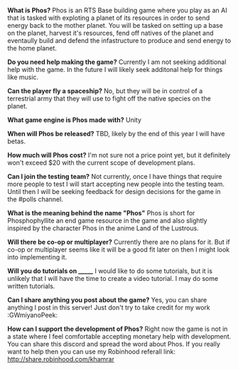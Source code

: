 **What is Phos?**
Phos is an RTS Base building game where you play as an AI that is tasked with exploting a planet of its resources in order to send energy back to the mother planet. You will be tasked on setting up a base on the planet, harvest it's resources, fend off natives of the planet and eventaully build and defend the infastructure to produce and send energy to the home planet.

**Do you need help making the game?**
Currently I am not seeking additional help with the game. In the future I will likely seek additonal help for things like music.

**Can the player fly a spaceship?**
No, but they will be in control of a terrestrial army that they will use to fight off the native species on the planet.

**What game engine is Phos made with?**
Unity

**When will Phos be released?**
TBD, likely by the end of this year I will have betas.

**How much will Phos cost?**
I'm not sure not a price point yet, but it definitely won't exceed $20 with the current scope of development plans.



**Can I join the testing team?**
Not currently, once I have things that require more people to test I will start accepting new people into the testing team. Until then I will be seeking feedback for design decisions for the game in the #polls channel.

**What is the meaning behind the name "Phos"**
Phos is short for Phosphophyllite an end game resource in the game and also slightly inspired by the character Phos in the anime Land of the Lustrous.

**Will there be co-op or multiplayer?**
Currently there are no plans for it. But if co-op or multiplayer seems like it will be a good fit later on then I might look into implementing it.

**Will you do tutorials on _____**
I would like to do some tutorials, but it is unlikely that I will have the time to create a video tutorial. I may do some written tutorials.

**Can I share anything you post about the game?**
Yes, you can share anything I post in this server! Just don't try to take credit for my work :GWmiyanoPeek: 

**How can I support the development of Phos?**
Right now the game is not in a state where I feel comfortable accepting monetary help with development. You can share this discord and spread the word about Phos. If you really want to help then you can use my Robinhood referall link: http://share.robinhood.com/khamrar